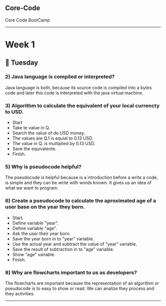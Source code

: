 ## Core-Code
Core Code BootCamp

---

# Week 1

## 🔴 Tuesday

### 2) Java language is compiled or interpreted?

Java language is both, because its source code is compiled into a bytes code and later this code is interpreted with the java virtual machine.

### 3) Algorithm to calculate the equivalent of your local currencty to USD.
- Start
- Take te value in Q.
- Search the value of de USD money.
- The values are Q.1 is equial to 0.13 USD.
- The value in Q.  is multiplied by 0.13 USD.
- Save the equivalente.
- Finish.

### 5) Why is pseudocode helpful?

The pseudocode is helpful because is a introduction before a write a code, is simple and they can be write with words known. It gives us an idea of what we want to program.

### 6) Create a pseudocode to calculate the aproximated age of a user base on the year they born.

- Start.
- Define variable "year".
- Define variable "age".
- Ask the user their year born.
- Save the year born in to "year" variable.
- Use the actual year and subtract the value of "year" variable.
- Save the result of subtraction in to "age" variable.
- Show "age" variable.
- Finish.

### 8)  Why are flowcharts important to us as developers?
The flowcharts are important because the representation of an algorithm or pseudocode is to easy to show or read. We can analize they process and they activities.

---

